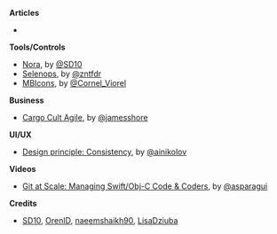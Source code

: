
**Articles**

*


**Tools/Controls**
* [Nora](https://github.com/SD10/Nora), by [@SD10](https://github.com/SD10)
* [Selenops](https://github.com/zntfdr/Selenops), by [@zntfdr](https://twitter.com/zntfdr)
* [MBIcons](https://github.com/c-Viorel/MBIcons), by [@Cornel_Viorel](https://twitter.com/Cornel_Viorel)


**Business**

* [Cargo Cult Agile](http://www.jamesshore.com/Blog/Cargo-Cult-Agile.html), by [@jamesshore](https://twitter.com/jamesshore)

**UI/UX**

* [Design principle: Consistency](https://uxplanet.org/design-principle-consistency-6b0cf7e7339f), by [@ainikolov](https://twitter.com/ainikolov)

**Videos**

* [Git at Scale: Managing Swift/Obj-C Code & Coders](https://realm.io/news/brett-koonce-slug-git-at-scale-managing-swift-obj-c-coders), by [@asparagui](https://twitter.com/asparagui)

**Credits**
* [SD10](https://github.com/SD10), [OrenID](https://twitter.com/OrenID), [naeemshaikh90](https://github.com/naeemshaikh90), [LisaDziuba](https://github.com/lisadziuba)
